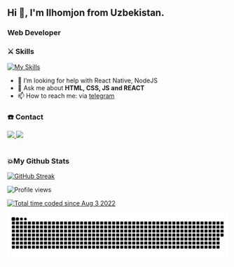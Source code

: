## Hi 👋, I'm Ilhomjon from Uzbekistan.
### Web Developer

### ⚔️ Skills

[![My Skills](https://skills.thijs.gg/icons?i=html,css,scss,bootstrap,tailwindcss,styledcomponents,js,ts,react,redux,firebase,github&theme=dark)](https://skills.thijs.gg)
        

- 🤔 I’m looking for help with React Native, NodeJS 
- 💬 Ask me about **HTML, CSS, JS and REACT** 
- 📫 How to reach me: via [telegram](https://t.me/ilhomjondev) 
### :phone: Contact
 <div style:"display: "inline-block">
   <a href="https://www.linkedin.com/in/ilhomjon-isaqjonov/" target="_blank" rel="noreferrer noopener">
        <img src="https://img.shields.io/badge/-LinkedIn-%230077B5?style=for-the-badge&logo=linkedin&logoColor=white">
   </a> 
<!--    <a href="https://instagram.com/ilhomjon.isaqjonov" target="_blank" rel="noreferrer noopener">
        <img src="https://img.shields.io/badge/-Instagram-%23E4405F?style=for-the-badge&logo=instagram&logoColor=white" target="_blank">
    </a> -->
    <a href="mailto: ilhomjonisoqjov2@gmail.com" target="_blank" rel="noreferrer noopener">
        <img src="https://img.shields.io/badge/-Gmail-%23333?style=for-the-badge&logo=gmail&logoColor=white" target="_blank"> 
    </a>
 <br/>
</div>
<br/>

### :boom:My Github Stats

[![GitHub Streak](http://github-readme-streak-stats.herokuapp.com?user=ilhomjon003&theme=dark)](https://git.io/streak-stats)

![Profile views](https://gpvc.arturio.dev/ilhomjon003)

<a href="https://wakatime.com/@96c624d1-0b41-48bb-b954-a9efd41cfa9d"><img src="https://wakatime.com/badge/user/96c624d1-0b41-48bb-b954-a9efd41cfa9d.svg" alt="Total time coded since Aug 3 2022" /></a>

![Snake animation](https://github.com/ilhomjon003/ilhomjon003/blob/output/github-contribution-grid-snake.svg)
